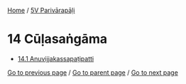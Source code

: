 
[Home](/) / [5V Parivārapāḷi](/tipitaka/5V.md)

# 14 Cūḷasaṅgāma

* [14.1 Anuvijjakassapaṭipatti](/tipitaka/5V/14/14.1.md)

[Go to previous page](/tipitaka/5V/13/13.3.md) / [Go to parent page](/tipitaka/5V/0.md) / [Go to next page](/tipitaka/5V/14/14.1.md)


